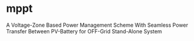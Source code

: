 # mppt
A Voltage-Zone Based Power Management Scheme With Seamless Power Transfer Between PV-Battery for OFF-Grid Stand-Alone System
